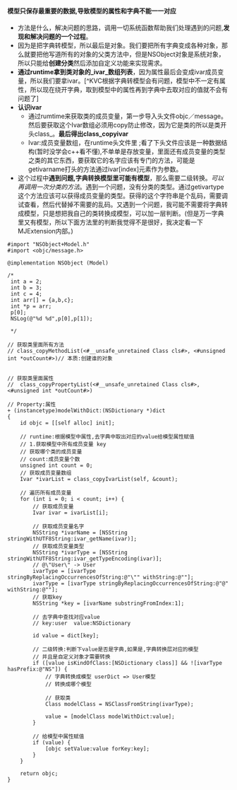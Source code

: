####  模型只保存最重要的数据,导致模型的属性和字典不能一一对应
- 方法是什么，解决问题的思路，调用一切系统函数帮助我们处理遇到的问题,**发现和解决问题的一个过程**。
- 因为是把字典转模型，所以最后是对象。我们要把所有字典变成各种对象，那么就要把他写道所有的对象的父类方法中，但是NSObject对象是系统对象，所以只能给**创建分类**然后添加自定义功能来实现需求。
- **通过runtime拿到类对象的_ivar_数组列表**，因为属性最后会变成ivar成员变量，所以我们要拿ivar。[^KVC根据字典转模型会有问题，模型中不一定有属性，所以现在绕开字典，取到模型中的属性再到字典中去取对应的值就不会有问题了]
- **认识ivar**
    - 通过rumtime来获取类的成员变量，第一步导入头文件objc／message。然后要获取这个Ivar数组必须用copy防止修改，因为它是类的所以是类开头class_。**最后得出class_copyivar**
    - Ivar:成员变量数组，在runtime头文件里 ;看了下头文件应该是一种数据结构(暂时没学会c++看不懂),不单单是存放变量，里面还有成员变量的类型之类的其它东西，要获取它的名字应该有专门的方法，可能是getivarname打头的方法通过ivar[index]元素作为参数。
- 这个过程中**遇到问题,字典转换模型里可能有模型**，那么需要二级转换。_可以再调用一次分类的方法_。遇到一个问题，没有分类的类型。通过getivartype这个方法应该可以获得成员变量的类型。获得的这个字符串是个乱码，需要调试查看，然后代替掉不需要的乱码。又遇到一个问题，我可能不需要将字典转成模型，只是想把我自己的类转换成模型，可以加一层判断。(但是万一字典里又有模型，所以下面方法里的判断我觉得不是很好，我决定看一下MJExtension内部。)


```
#import "NSObject+Model.h"
#import <objc/message.h>

@implementation NSObject (Model)

/*
 int a = 2;
 int b = 3;
 int c = 4;
 int arr[] = {a,b,c};
 int *p = arr;
 p[0];
 NSLog(@"%d %d",p[0],p[1]);

 */

// 获取类里面所有方法
// class_copyMethodList(<#__unsafe_unretained Class cls#>, <#unsigned int *outCount#>)// 本质:创建谁的对象


// 获取类里面属性
//  class_copyPropertyList(<#__unsafe_unretained Class cls#>, <#unsigned int *outCount#>)

// Property:属性
+ (instancetype)modelWithDict:(NSDictionary *)dict
{
    id objc = [[self alloc] init];
    
    // runtime:根据模型中属性,去字典中取出对应的value给模型属性赋值
    // 1.获取模型中所有成员变量 key
    // 获取哪个类的成员变量
    // count:成员变量个数
    unsigned int count = 0;
    // 获取成员变量数组
    Ivar *ivarList = class_copyIvarList(self, &count);
    
    // 遍历所有成员变量
    for (int i = 0; i < count; i++) {
        // 获取成员变量
        Ivar ivar = ivarList[i];
        
        // 获取成员变量名字
        NSString *ivarName = [NSString stringWithUTF8String:ivar_getName(ivar)];
        // 获取成员变量类型
        NSString *ivarType = [NSString stringWithUTF8String:ivar_getTypeEncoding(ivar)];
        // @\"User\" -> User
        ivarType = [ivarType stringByReplacingOccurrencesOfString:@"\"" withString:@""];
        ivarType = [ivarType stringByReplacingOccurrencesOfString:@"@" withString:@""];
        // 获取key
        NSString *key = [ivarName substringFromIndex:1];
        
        // 去字典中查找对应value
        // key:user  value:NSDictionary
        
        id value = dict[key];
        
        // 二级转换:判断下value是否是字典,如果是,字典转换层对应的模型
        // 并且是自定义对象才需要转换
        if ([value isKindOfClass:[NSDictionary class]] && ![ivarType hasPrefix:@"NS"]) {
            // 字典转换成模型 userDict => User模型
            // 转换成哪个模型

            // 获取类
            Class modelClass = NSClassFromString(ivarType);
            
            value = [modelClass modelWithDict:value];
        }
        
        // 给模型中属性赋值
        if (value) {
            [objc setValue:value forKey:key];
        }
    }
        
    return objc;
}
```